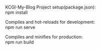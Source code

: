 KCGI-My-Blog
Project setup(package.json):  
npm install

Compiles and hot-reloads for development:  
npm run serve

Compiles and minifies for production:  
npm run build
